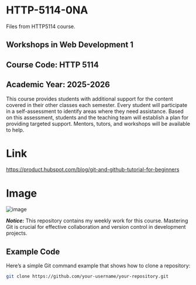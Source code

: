 # HTTP-5114-0NA
Files from HTTP5114 course.

## Workshops in Web Development 1
## Course Code: HTTP 5114

## Academic Year: 2025-2026

This course provides students with additional support for the content covered in their other classes each semester. Every student will participate in a self-assessment to identify areas where they need assistance. Based on this assessment, students and the teaching team will establish a plan for providing targeted support. Mentors, tutors, and workshops will be available to help.

# Link
https://product.hubspot.com/blog/git-and-github-tutorial-for-beginners


# Image
![image](https://github.com/user-attachments/assets/af2bd322-b3ef-498b-b180-7ce4de48b33f)


***Notice:*** This repository contains my weekly work for this course. Mastering Git is crucial for effective collaboration and version control in development projects.

## Example Code

Here’s a simple Git command example that shows how to clone a repository:

```bash
git clone https://github.com/your-username/your-repository.git

